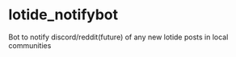 # lotide_notifybot
Bot to notify discord/reddit(future) of any new lotide posts in local communities
